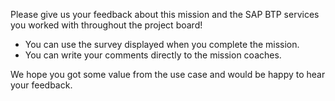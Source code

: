 Please give us your feedback about this mission and the SAP BTP services you worked with throughout the project board!

* You can use the survey displayed when you complete the mission.
* You can write your comments directly to the mission coaches.

We hope you got some value from the use case and would be happy to hear your feedback.